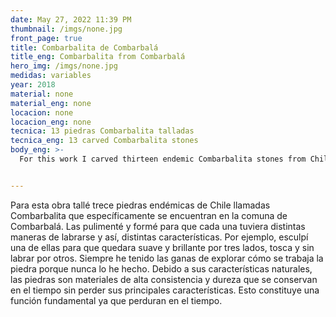 ```yaml
---
date: May 27, 2022 11:39 PM
thumbnail: /imgs/none.jpg
front_page: true
title: Combarbalita de Combarbalá
title_eng: Combarbalita from Combarbalá
hero_img: /imgs/none.jpg
medidas: variables
year: 2018
material: none
material_eng: none
locacion: none
locacion_eng: none
tecnica: 13 piedras Combarbalita talladas
tecnica_eng: 13 carved Combarbalita stones
body_eng: >-
  For this work I carved thirteen endemic Combarbalita stones from Chile that are specifically found in the commune of Combarbalá.  I polished and shaped them so that each one had different ways of approaching carving and thus, different characteristics.  For example, I sculpted one of them so that it remained soft and shiny through three sides, rough and untouched on others.  I’ve always had the desire to explore how to work stone because I’ve never done it.  Because of its natural characteristics, stones are materials of high consistency and strength that are preserved and last a long time without losing their main features.  This constitutes a fundamental function as they endure over time.


---
```

Para esta obra tallé trece piedras endémicas de Chile llamadas Combarbalita que específicamente se encuentran en la comuna de Combarbalá.  Las pulimenté y formé para que cada una tuviera distintas maneras de labrarse y así, distintas características.  Por ejemplo, esculpí una de ellas para que quedara suave y brillante por tres lados, tosca y sin labrar por otros.  Siempre he tenido las ganas de explorar cómo se trabaja la piedra porque nunca lo he hecho. Debido a sus características naturales, las piedras son materiales de alta consistencia y dureza que se conservan en el tiempo sin perder sus principales características.  Esto constituye una función fundamental ya que perduran en el tiempo.  